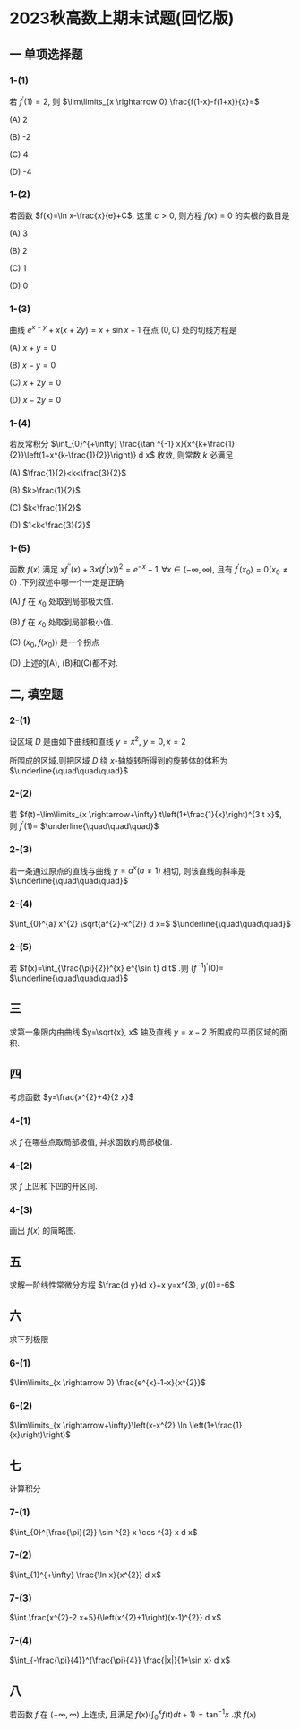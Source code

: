 # 2023秋高数上期末试题(回忆版)

## 一 单项选择题

### 1-(1)

若 $f^{\prime}(1)=2$, 则 $\lim\limits_{x \rightarrow 0} \frac{f(1-x)-f(1+x)}{x}=$

(A) 2

(B) -2

(C) 4

(D) -4

### 1-(2)

若函数 $f(x)=\ln x-\frac{x}{e}+C$, 这里 $c>0$, 则方程 $f(x)=0$ 的实根的数目是

(A) 3

(B) 2

(C) 1

(D) 0

### 1-(3)

曲线 $e^{x-y}+x(x+2 y)=x+\sin x+1$ 在点 $(0,0)$ 处的切线方程是

(A) $x+y=0$

(B) $x-y=0$

(C) $x+2 y=0$

(D) $x-2 y=0$

### 1-(4)

若反常积分 $\int_{0}^{+\infty} \frac{\tan ^{-1} x}{x^{k+\frac{1}{2}}\left(1+x^{k-\frac{1}{2}}\right)} d x$ 收敛, 则常数 $k$ 必满足

(A) $\frac{1}{2}<k<\frac{3}{2}$

(B) $k>\frac{1}{2}$

(C) $k<\frac{1}{2}$

(D) $1<k<\frac{3}{2}$

### 1-(5)

函数 $f(x)$ 满足 $x f^{\prime \prime}(x)+3 x\left(f^{\prime}(x)\right)^{2}=e^{-x}-1, \forall x \in(-\infty, \infty)$, 且有 $f^{\prime}\left(x_{0}\right)=0\left(x_{0} \neq 0\right)$ .下列叙述中哪一个一定是正确

(A) $f$ 在 $x_{0}$ 处取到局部极大值.

(B) $f$ 在 $x_{0}$ 处取到局部极小值.

(C) $\left(x_{0}, f\left(x_{0}\right)\right)$ 是一个拐点

(D) 上述的(A), (B)和(C)都不对.

## 二, 填空题

### 2-(1)

设区域 $D$ 是由如下曲线和直线 $y=x^{2}, ~ y=0, x=2$

所围成的区域.则把区域 $D$ 绕 $x$-轴旋转所得到的旋转体的体积为 $\underline{\quad\quad\quad}$

### 2-(2)

若 $f(t)=\lim\limits_{x \rightarrow+\infty} t\left(1+\frac{1}{x}\right)^{3 t x}$, 则 $f^{\prime}(1)=$ $\underline{\quad\quad\quad}$

### 2-(3)

若一条通过原点的直线与曲线 $y=a^{x}(a \neq 1)$ 相切, 则该直线的斜率是 $\underline{\quad\quad\quad}$

### 2-(4)

$\int_{0}^{a} x^{2} \sqrt{a^{2}-x^{2}} d x=$ $\underline{\quad\quad\quad}$

### 2-(5)

若 $f(x)=\int_{\frac{\pi}{2}}^{x} e^{\sin t} d t$ .则 $\left(f^{-1}\right)^{\prime}(0)=$ $\underline{\quad\quad\quad}$

## 三

求第一象限内由曲线 $y=\sqrt{x}, x$ 轴及直线 $y=x-2$ 所围成的平面区域的面积.

## 四

考虑函数 $y=\frac{x^{2}+4}{2 x}$

### 4-(1)

求 $f$ 在哪些点取局部极值, 并求函数的局部极值.

### 4-(2)

求 $f$ 上凹和下凹的开区间.

### 4-(3)

画出 $f(x)$ 的简略图.

## 五

求解一阶线性常微分方程 $\frac{d y}{d x}+x y=x^{3}, y(0)=-6$

## 六

求下列极限

### 6-(1)

$\lim\limits_{x \rightarrow 0} \frac{e^{x}-1-x}{x^{2}}$

### 6-(2)

$\lim\limits_{x \rightarrow+\infty}\left(x-x^{2} \ln \left(1+\frac{1}{x}\right)\right)$

## 七

计算积分

### 7-(1)

$\int_{0}^{\frac{\pi}{2}} \sin ^{2} x \cos ^{3} x d x$

### 7-(2)

$\int_{1}^{+\infty} \frac{\ln x}{x^{2}} d x$

### 7-(3)

$\int \frac{x^{2}-2 x+5}{\left(x^{2}+1\right)(x-1)^{2}} d x$

### 7-(4)

$\int_{-\frac{\pi}{4}}^{\frac{\pi}{4}} \frac{|x|}{1+\sin x} d x$

## 八

若函数 $f$ 在 $(-\infty, \infty)$ 上连续, 且满足 $f(x)\left(\int_{0}^{x} f(t) d t+1\right)=\tan ^{-1} x$ .求 $f(x)$
